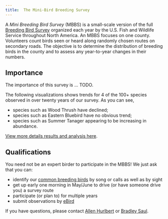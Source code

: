 ```yaml
---
title:  The Mini-Bird Breeding Survey
---
```


A *Mini Breeding Bird Survey* (MBBS) is a small-scale version of the full
[Breeding Bird Survey](https://www.pwrc.usgs.gov/bbs/)
organized each year by the U.S. Fish and Wildlife Service
throughout North America.
An MBBS focuses on one county.
Volunteers count birds seen or heard
along randomly chosen routes on secondary roads.
The objective is to determine the distribution of breeding birds in the county
and to assess any year-to-year changes in their numbers.

## Importance

The importance of this survey is ... TODO.

The following visualizations shows trends
for 4 of the 100+ species observed in over twenty years of our survey.
As you can see,

* species such as Wood Thrush have declined;
* species such as Eastern Bluebird have no obvious trend;
* species such as Summer Tanager appearing to be increasing in abundance.

<div id="exampleTrends" margin=auto></div>

[View more details results and analysis here](results).

## Qualifications

You need not be an expert birder to participate in the MBBS!
We just ask that you can:

* identify our [common breeding birds](mbbsbirds.html)
by song or calls as well as by sight
* get up early one morning in May/June
to drive (or have someone drive you) a survey route
* participate (or plan to) for multiple years
* submit observations by [eBird](https://ebird.org)

If you have questions,
please contact
<a href="mailto:hurlbert@bio.unc.edu">Allen Hurlbert</a>
or
<a href="mailto:bradleysaul@fastmail.com">Bradley Saul</a>.
